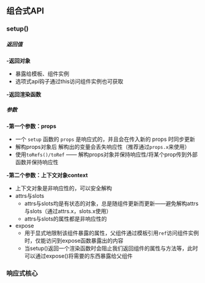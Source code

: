 ## 组合式API

### setup()

##### 返回值

**-返回对象**

* 暴露给模板、组件实例
* 选项式api钩子通过this访问组件实例也可获取

**-返回渲染函数**

##### 参数

**-第一个参数：props**

* 一个 `setup` 函数的 `props` 是响应式的，并且会在传入新的 props 时同步更新
* 解构props对象后 解构出的变量会丢失响应性（推荐通过`props.x`来使用）
* 使用`toRefs()/toRef` —— 解构props对象并保持响应性/将某个prop传到外部函数并保持响应性

**-第二个参数：上下文对象context**

* 上下文对象是非响应性的，可以安全解构
* attrs与slots
  * attrs与slots均是有状态的对象，总是随组件更新而更新——避免解构attrs与slots（通过attrs.x，slots.x使用）
  * attrs与slots的属性都是非响应性的
* expose
  * 用于显式地限制该组件暴露的属性，父组件通过模板引用`ref`访问组件实例时，仅能访问到expose函数暴露出的内容
  * 当setup()返回一个渲染函数时会阻止我们返回组件的属性与方法等，此时可以通过expose()将需要的东西暴露给父组件

### 响应式核心

